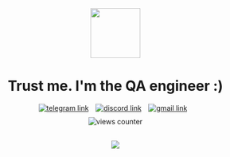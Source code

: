 <div id="header" align="center">
  <img src="https://media.giphy.com/media/3o7btPowCCTBY2wAgM/giphy.gif" width="100"/>
</div>
<h1 align="center">Trust me. I'm the QA engineer :) 
</h1>
<div align="center" >
  <a href="https://t.me/nekirilova" style="margin-right:10px;"><img src="assets/telegram_icon-icons.com_72055.ico" alt="telegram link"></a>
  <a href="https://discordapp.com/users/nekirilova#1158" style="margin-right:10px;"><img src="assets/iconfinder-discord-4661587_122459.ico" alt="discord link"></a>
  <a href="mailto:alenameteneva@gmail.com" style="margin-right:10px;"><img src="assets/gmail_icon-icons.com_62758.ico" alt="gmail link"></a>
</div>
<div align="center" style="margin-top: 10px;">
<img src="https://komarev.com/ghpvc/?username=nekirilova&style=flat-square&color=blue" alt="views counter">
</div>
<div align="center">
  <img src="https://media.giphy.com/media/l2R06WPHU4ae0H4LC/giphy.gif"style="margin-top: 30px;">
</div>

